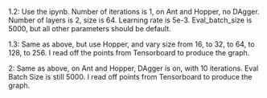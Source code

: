 1.2: Use the ipynb. Number of iterations is 1, on Ant and Hopper, no DAgger. Number of layers is 2, size is 64. Learning rate is 5e-3. Eval_batch_size is 5000, but all other parameters should be default.

1.3: Same as above, but use Hopper, and vary size from 16, to 32, to 64, to 128, to 256. I read off the points from Tensorboard to produce the graph.

2: Same as above, on Ant and Hopper, DAgger is on, with 10 iterations. Eval Batch Size is still 5000. I read off points from Tensorboard to produce the graph.